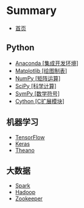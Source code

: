 # Summary

* [首页](README.md)

## Python

* [Anaconda [集成开发环境]](/Python/anaconda.md)
* [Matplotlib [绘图制表]](/Python/matplotlib.md)
* [NumPy [矩阵运算]](/Python/numPy.md)
* [SciPy [科学计算]](/Python/scipy.md)
* [SymPy [数学符号]](/Python/sympy.md)
* [Cython [C扩展模块]](/Python/cython.md)

## 机器学习

* [TensorFlow](/机器学习/tensorflow.md)
* [Keras](/机器学习/keras.md)
* [Theano](/机器学习/theano.md)

## 大数据

* [Spark](/大数据/spark.md)
* [Hadoop](/大数据/hadoop.md)
* [Zookeeper](/大数据/zookeeper.md)



